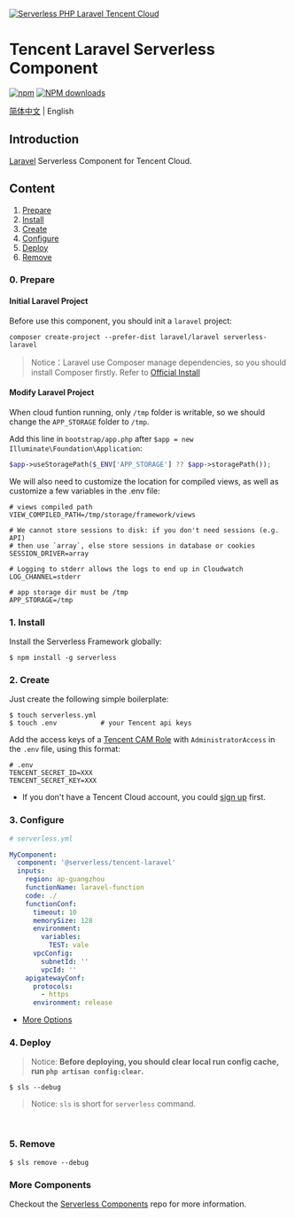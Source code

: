 [![Serverless PHP Laravel Tencent Cloud](https://img.serverlesscloud.cn/20191226/1577347087676-website_%E9%95%BF.png)](http://serverless.com)

# Tencent Laravel Serverless Component

[![npm](https://img.shields.io/npm/v/%40serverless%2Ftencent-laravel)](http://www.npmtrends.com/%40serverless%2Ftencent-laravel)
[![NPM downloads](http://img.shields.io/npm/dm/%40serverless%2Ftencent-laravel.svg?style=flat-square)](http://www.npmtrends.com/%40serverless%2Ftencent-laravel)

[简体中文](./README.md) | English

## Introduction

[Laravel](https://github.com/laravel/laravel) Serverless Component for Tencent Cloud.

## Content

1. [Prepare](#0-prepare)
1. [Install](#1-install)
1. [Create](#2-create)
1. [Configure](#3-configure)
1. [Deploy](#4-deploy)
1. [Remove](#5-Remove)

### 0. Prepare

#### Initial Laravel Project

Before use this component, you should init a `laravel` project:

```shell
composer create-project --prefer-dist laravel/laravel serverless-laravel
```

> Notice：Laravel use Composer manage dependencies, so you should install Composer firstly. Refer to [Official Install](https://getcomposer.org/doc/00-intro.md#installation-linux-unix-macos)

#### Modify Laravel Project

When cloud funtion running, only `/tmp` folder is writable, so we should change the `APP_STORAGE` folder to `/tmp`.

Add this line in `bootstrap/app.php` after `$app = new Illuminate\Foundation\Application`:

```php
$app->useStoragePath($_ENV['APP_STORAGE'] ?? $app->storagePath());
```

We will also need to customize the location for compiled views, as well as customize a few variables in the .env file:

```dotenv
# views compiled path
VIEW_COMPILED_PATH=/tmp/storage/framework/views

# We cannot store sessions to disk: if you don't need sessions (e.g. API)
# then use `array`, else store sessions in database or cookies
SESSION_DRIVER=array

# Logging to stderr allows the logs to end up in Cloudwatch
LOG_CHANNEL=stderr

# app storage dir must be /tmp
APP_STORAGE=/tmp
```

### 1. Install

Install the Serverless Framework globally:

```shell
$ npm install -g serverless
```

### 2. Create

Just create the following simple boilerplate:

```shell
$ touch serverless.yml
$ touch .env           # your Tencent api keys
```

Add the access keys of a [Tencent CAM Role](https://console.cloud.tencent.com/cam/capi) with `AdministratorAccess` in the `.env` file, using this format:

```
# .env
TENCENT_SECRET_ID=XXX
TENCENT_SECRET_KEY=XXX
```

- If you don't have a Tencent Cloud account, you could [sign up](https://intl.cloud.tencent.com/register) first.

### 3. Configure

```yml
# serverless.yml

MyComponent:
  component: '@serverless/tencent-laravel'
  inputs:
    region: ap-guangzhou
    functionName: laravel-function
    code: ./
    functionConf:
      timeout: 10
      memorySize: 128
      environment:
        variables:
          TEST: vale
      vpcConfig:
        subnetId: ''
        vpcId: ''
    apigatewayConf:
      protocols:
        - https
      environment: release
```

- [More Options](https://github.com/serverless-components/tencent-laravel/tree/master/docs/configure.md)

### 4. Deploy

> Notice: **Before deploying, you should clear local run config cache, run `php artisan config:clear`.**

```shell
$ sls --debug
```

> Notice: `sls` is short for `serverless` command.

&nbsp;

### 5. Remove

```shell
$ sls remove --debug
```

### More Components

Checkout the [Serverless Components](https://github.com/serverless/components) repo for more information.
